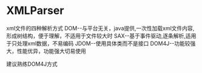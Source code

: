 # XMLParser
xml文件的四种解析方式
DOM--与平台无关，java提供,一次性加载xml文件内容,形成树结构，便于理解，不适用于文件较大时
SAX--基于事件驱动,逐条解析,适用于只处理xml数据，不易编码
JDOM--使用具体类而不是接口
DOM4J--功能较强大，性能优异，功能强大切易使用

建议熟练DOM4J方式
